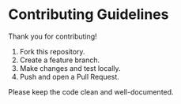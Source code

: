 # Contributing Guidelines

Thank you for contributing!

1. Fork this repository.
2. Create a feature branch.
3. Make changes and test locally.
4. Push and open a Pull Request.

Please keep the code clean and well-documented.
